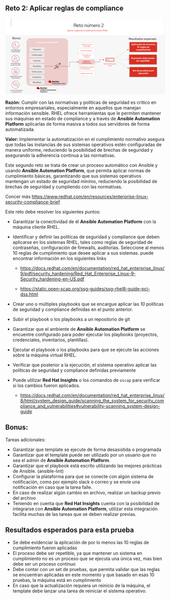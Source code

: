 ## Reto 2: Aplicar reglas de compliance

![Parchado](images/reto2-compliance01.png)

**Razón:** Cumplir con las normativas y políticas de seguridad es crítico en entornos empresariales, especialmente en aquellos que manejan información sensible. RHEL ofrece herramientas que le permiten mantener sus máquinas en estado de compliance y a través de **Ansible Automation Platform** aplicarlas de forma masiva a todos sus servidores de forma automatizada.

**Valor:** Implementar la automatización en el cumplimiento normativo asegura que todas las instancias de sus sistemas operativos estén configuradas de manera uniforme, reduciendo la posibilidad de brechas de seguridad y asegurando la adherencia continua a las normativas.

Este segundo reto se trata de crear un proceso automático con Ansible y usando **Ansible Automation Platform**, que permita aplicar normas de cumplimiento básicas, garantizando que sus sistemas operativos mantengan un estado de seguridad mínimo, reduciendo la posibilidad de brechas de seguridad y cumpliendo con las normativas.

Concer más
https://www.redhat.com/en/resources/enterprise-linux-security-compliance-brief

Este reto debe resolver los siguientes puntos:

- Garantizar la conectividad de él **Ansible Automation Platform** con la máquina cliente RHEL.

- Identificar y definir las políticas de seguridad y compliance que deben aplicarse en los sistemas RHEL, tales como reglas de seguridad de contraseñas, configuración de firewalls, auditorías. Seleccione al menos 10 reglas de cumplimiento que desee aplicar a sus sistemas. puede encontrar información en los siguientes links
    * https://docs.redhat.com/en/documentation/red_hat_enterprise_linux/9/pdf/security_hardening/Red_Hat_Enterprise_Linux-9-Security_hardening-en-US.pdf

    * https://static.open-scap.org/ssg-guides/ssg-rhel8-guide-pci-dss.html
- Crear uno o múltiples playbooks que se encargue aplicar las *10* políticas de seguridad y compliance definidas en el punto anterior.
- Subir el playbook o los playbooks a un repositorio de git
- Garantizar que el ambiente de **Ansible Automation Platform** se encuentre configurado para poder ejecutar los playbooks (proyectos, credenciales, inventarios, plantillas).
- Ejecutar el playbook o los playbooks para que se ejecute las acciones sobre la máquina virtual RHEL.
- Verificar que posterior a la ejecución, el sistema operativo aplicar las políticas de seguridad y compliance definidas previamente
- Puede utilizar **Red Hat Insights** o los comandos de `oscap` para verificar si los cambios fueron aplicados.
    * https://docs.redhat.com/en/documentation/red_hat_enterprise_linux/8/html/system_design_guide/scanning_the_system_for_security_compliance_and_vulnerabilities#vulnerability-scanning_system-design-guide


## Bonus:
Tareas adicionales:
- Garantizar que template se ejecute de forma desasistida o programada
- Garantizar que el template puede ser utilizado por un usuario que no sea el admin de **Ansible Automation Platform**.
- Garantizar que el playbook está escrito utilizando las mejores prácticas de Ansible. (ansible-lint)
- Configurar la plataforma para que se conecte con algún sistema de notificación, como por ejemplo slack o correo y se envíe una notificación en caso que la tarea falle.
- En caso de realizar algún cambio en archivo, realizar un backup previo del archivo
- Teniendo en cuenta que **Red Hat Insights** cuenta con la posibilidad de integrarse con **Ansible Automation Platform**, utilizar esta integración facilita muchas de las tareas que se deben realizar previas.


## Resultados esperados para esta prueba

- Se debe evidenciar la aplicación de por lo menos las 10 reglas de cumplimiento fueron aplicadas
- El proceso debe ser repetible, ya que mantener un sistema en cumplimiento no es un proceso que se ejecuta una única vez, mas bien debe ser un proceso continuo
- Debe contar con un set de pruebas, que permita validar que las reglas se encuentran aplicadas en este momento y que basado en esas 10 pruebas, la máquina está en cumplimiento
- En caso que la actualización requiera un reinicio de la máquina, el template debe lanzar una tarea de reiniciar el sistema operativo.
